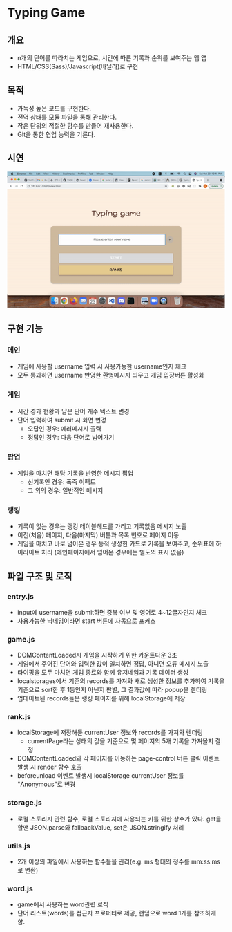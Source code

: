 # Typing Game

## 개요
- n개의 단어를 따라치는 게임으로, 시간에 따른 기록과 순위를 보여주는 웹 앱
- HTML/CSS(Sass)/Javascript(바닐라)로 구현

## 목적
- 가독성 높은 코드를 구현한다.
- 전역 상태를 모듈 파일을 통해 관리한다.
- 작은 단위의 적절한 함수를 만들어 재사용한다.
- Git을 통한 협업 능력을 기른다.

## 시연
![](./demo.gif)


## 구현 기능

### 메인
- 게임에 사용할 username 입력 시 사용가능한 username인지 체크
- 모두 통과하면 username 반영한 환영메시지 띄우고 게임 입장버튼 활성화

### 게임
- 시간 경과 현황과 남은 단어 개수 텍스트 변경
- 단어 입력하여 submit 시 화면 변경
  - 오답인 경우: 에러메시지 출력
  - 정답인 경우: 다음 단어로 넘어가기

### 팝업
- 게임을 마치면 해당 기록을 반영한 메시지 팝업
  - 신기록인 경우: 폭죽 이펙트
  - 그 외의 경우: 일반적인 메시지

### 랭킹
- 기록이 없는 경우는 랭킹 테이블헤드를 가리고 기록없음 메시지 노출
- 이전(처음) 페이지, 다음(마지막) 버튼과 목록 번호로 페이지 이동
- 게임을 마치고 바로 넘어온 경우 동적 생성한 카드로 기록을 보여주고, 순위표에 하이라이트 처리 (메인페이지에서 넘어온 경우에는 별도의 표시 없음)

## 파일 구조 및 로직
### entry.js
- input에 username을 submit하면 중복 여부 및 영어로 4~12글자인지 체크
- 사용가능한 닉네임이라면 start 버튼에 자동으로 포커스

### game.js

- DOMContentLoaded시 게임을 시작하기 위한 카운트다운 3초 
- 게임에서 주어진 단어와 입력한 값이 일치하면 정답, 아니면 오류 메시지 노출
- 타이핑을 모두 마치면 게임 종료와 함께 유저네임과 기록 데이터 생성 
- localstorages에서 기존의 records를 가져와 새로 생성한 정보를 추가하여 기록을 기준으로 sort한 후 1등인지 아닌지 판별, 그 결과값에 따라 popup을 렌더링
- 업데이트된 records들은 랭킹 페이지를 위해 localStorage에 저장

### rank.js 
- localStorage에 저장해둔 currentUser 정보와 records를 가져와 렌더링
  - currentPage라는 상태의 값을 기준으로 몇 페이지의 5개 기록을 가져올지 결정
- DOMContentLoaded와 각 페이지를 이동하는 page-control 버튼 클릭 이벤트 발생 시 render 함수 호출
- beforeunload 이벤트 발생시 localStorage currentUser 정보를 "Anonymous"로 변경

### storage.js
- 로컬 스토리지 관련 함수, 로컬 스토리지에 사용되는 키를 위한 상수가 있다. get을 할땐 JSON.parse와 fallbackValue, set은 JSON.stringify 처리

### utils.js
- 2개 이상의 파일에서 사용하는 함수들을 관리(e.g. ms 형태의 정수를 mm:ss:ms로 변환)

### word.js
- game에서 사용하는 word관련 로직
- 단어 리스트(words)를 접근자 프로퍼티로 제공, 랜덤으로 word 1개를 참조하게 함.

